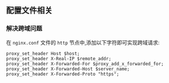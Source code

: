 ## 配置文件相关

### 解决跨域问题

在 `nginx.conf` 文件的 `http` 节点中,添加以下字符即可实现跨域请求:

```
proxy_set_header Host $host;
proxy_set_header X-Real-IP $remote_addr;
proxy_set_header X-Forwarded-For $proxy_add_x_forwarded_for;
proxy_set_header X-Forwarded-Host $server_name;
proxy_set_header X-Forwarded-Proto "https";
```